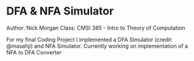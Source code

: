 # DFA & NFA Simulator

Author: Nick Morgan
Class: CMSI 385 - Intro to Theory of Computation 

For my final Coding Project I implemented a DFA Simulator (credit: @masahji) and NFA Simulator. Currently working on implementation of a NFA to DFA Converter

